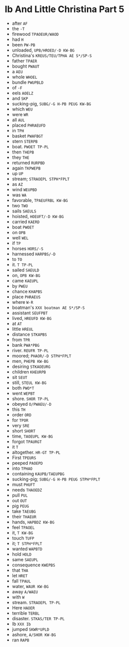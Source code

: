 # Ib And Little Christina Part 5

* after `AF`
* the `-T`
* firewood `TPAOEUR/WAOD`
* had `H`
* been `PW-PB`
* unloaded, `UPB/HROED/-D KW-BG`
* Christina's `KREUS/TEU/TPHA AE S*/SP-S`
* father `TPAER`
* bought `PWAUT`
* a `AEU`
* whole `WHOEL`
* bundle `PWUPBLD`
* of `-F`
* eels `AOELZ`
* and `SKP`
* sucking-pig, `SUBG/-G H-PB PEUG KW-BG`
* which `WEU`
* were `WR`
* all `AUL`
* placed `PHRAEUFD`
* in `TPH`
* basket `PWAFBGT`
* stern `STERPB`
* boat. `PWOET TP-PL`
* then `THEPB`
* they `THE`
* returned `RURPBD`
* again `TKPWEPB`
* up `UP`
* stream; `STRAOEPL STPH*FPLT`
* as `AZ`
* wind `WEUPBD`
* was `WA`
* favorable, `TPAEUFRBL KW-BG`
* two `TWO`
* sails `SAEULS`
* hoisted, `HOEUFT/-D KW-BG`
* carried `KAERD`
* boat `PWOET`
* on `OPB`
* well `WEL`
* if `TP`
* horses `HORS/-S`
* harnessed `HARPBS/-D`
* to `TO`
* it. `T TP-PL`
* sailed `SAEULD`
* on, `OPB KW-BG`
* came `KAEUPL`
* by `PWEU`
* chance `KHAPBS`
* place `PHRAEUS`
* where `W-R`
* boatman's `XXX boatman AE S*/SP-S`
* assistant `SEUFPBT`
* lived, `HREUFD KW-BG`
* at `AT`
* little `HREUL`
* distance `STKAPBS`
* from `TPR`
* bank `PWA*PBG`
* river. `REUFR TP-PL`
* moored; `PHAOR/-D STPH*FPLT`
* men, `PHEPB KW-BG`
* desiring `STKAOEURG`
* children `KHEURPB`
* sit `SEUT`
* still, `STEUL KW-BG`
* both `PWO*T`
* went `WEPBT`
* shore. `SHOR TP-PL`
* obeyed `O/PWAEU/-D`
* this `TH`
* order `ORD`
* for `TPOR`
* very `SRE`
* short `SHORT`
* time, `TAOEUPL KW-BG`
* forgot `TPAURGT`
* it `T`
* altogether. `HR-GT TP-PL`
* First `TPEURS`
* peeped `PAOEPD`
* into `TPHAO`
* containing `KAUPB/TAEUPBG`
* sucking-pig; `SUBG/-G H-PB PEUG STPH*FPLT`
* must `PHUFT`
* needs `THAOEDZ`
* pull `PUL`
* out `OUT`
* pig `PEUG`
* take `TAEUBG`
* their `THAEUR`
* hands, `HAPBDZ KW-BG`
* feel `TPAOEL`
* it, `T KW-BG`
* touch `TUFP`
* it; `T STPH*FPLT`
* wanted `WAPBTD`
* hold `HOLD`
* same `SAEUPL`
* consequence `KWEPBS`
* that `THA`
* let `HRET`
* fall `TPAUL`
* water, `WAUR KW-BG`
* away `A/WAEU`
* with `W`
* stream. `STRAOEPL TP-PL`
* Here `HAOER`
* terrible `TERBL`
* disaster. `STKAS/TER TP-PL`
* Ib `XXX Ib`
* jumped `SKWR*UPLD`
* ashore, `A/SHOR KW-BG`
* ran `RAPB`
